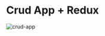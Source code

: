# Crud App + Redux

![crud-app](https://github.com/emapeire/crud-react-redux/assets/63935846/9c9901c2-202d-43a7-bd3b-845b23307dbd)
